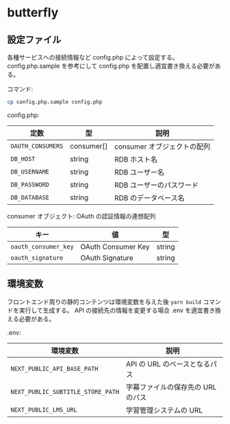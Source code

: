 # butterfly

## 設定ファイル

各種サービスへの接続情報など config.php によって設定する。
config.php.sample を参考にして config.php を配置し適宜書き換える必要がある。

コマンド:

```sh
cp config.php.sample config.php
```

config.php:

| 定数              | 型         | 説明                        |
| ----------------- | ---------- | --------------------------- |
| `OAUTH_CONSUMERS` | consumer[] | consumer オブジェクトの配列 |
| `DB_HOST`         | string     | RDB ホスト名                |
| `DB_USERNAME`     | string     | RDB ユーザー名              |
| `DB_PASSWORD`     | string     | RDB ユーザーのパスワード    |
| `DB_DATABASE`     | string     | RDB のデータベース名        |

consumer オブジェクト: OAuth の認証情報の連想配列

| キー                 | 値                 | 型     |
| -------------------- | ------------------ | ------ |
| `oauth_consumer_key` | OAuth Consumer Key | string |
| `oauth_signature`    | OAuth Signature    | string |

## 環境変数

フロントエンド周りの静的コンテンツは環境変数を与えた後 `yarn build` コマンドを実行して生成する。
API の接続先の情報を変更する場合 .env を適宜書き換える必要がある。

.env:

| 環境変数                          | 説明                              |
| --------------------------------- | --------------------------------- |
| `NEXT_PUBLIC_API_BASE_PATH`       | API の URL のベースとなるパス     |
| `NEXT_PUBLIC_SUBTITLE_STORE_PATH` | 字幕ファイルの保存先の URL のパス |
| `NEXT_PUBLIC_LMS_URL`             | 学習管理システムの URL            |
